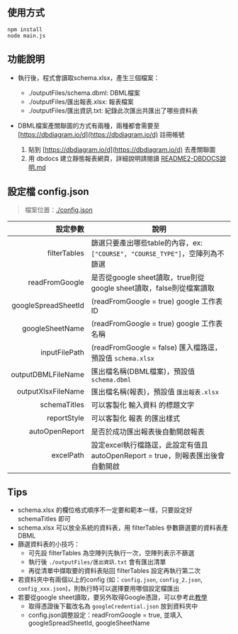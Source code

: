 ## 使用方式

```
npm install
node main.js
```

## 功能說明

- 執行後，程式會讀取schema.xlsx，產生三個檔案：
    - ./outputFiles/schema.dbml: DBML檔案
    - ./outputFiles/匯出報表.xlsx: 報表檔案
    - ./outputFiles/匯出資訊.txt: 紀錄此次匯出共匯出了哪些資料表

- DBML檔案產關聯圖的方式有兩種，兩種都會需要至 [https://dbdiagram.io/d](https://dbdiagram.io/d) 註冊帳號
    1. 貼到 [https://dbdiagram.io/d](https://dbdiagram.io/d) 去產關聯圖
    2. 用 dbdocs 建立靜態報表網頁，詳細說明請閱讀 [README2-DBDOCS說明.md](./README2-DBDOCS說明.md)



## 設定檔 config.json

> 檔案位置：[./config.json](./config.json)

|            設定參數 | 說明                                                                            |
| ------------------: | ------------------------------------------------------------------------------- |
|        filterTables | 篩選只要產出哪些table的內容，ex: `["COURSE", "COURSE_TYPE"]`，空陣列為不篩選    |
|      readFromGoogle | 是否從google sheet讀取，true則從google sheet讀取，false則從檔案讀取             |
| googleSpreadSheetId | (readFromGoogle = true) google 工作表ID                                         |
|     googleSheetName | (readFromGoogle = true) google 工作表名稱                                       |
|       inputFilePath | (readFromGoogle = false) 匯入檔路逕，預設值 `schema.xlsx`                       |
|  outputDBMLFileName | 匯出檔名稱(DBML檔案)，預設值 `schema.dbml`                                      |
|  outputXlsxFileName | 匯出檔名稱(報表)，預設值 `匯出報表.xlsx`                                        |
|        schemaTitles | 可以客製化 輸入資料 的標題文字                                                  |
|         reportStyle | 可以客製化 報表 的匯出樣式                                                      |
|      autoOpenReport | 是否於成功匯出報表後自動開啟報表                                                |
|           excelPath | 設定excel執行檔路逕，此設定有值且 autoOpenReport = true，則報表匯出後會自動開啟 |

## Tips 
- schema.xlsx 的欄位格式順序不一定要和範本一樣，只要設定好 schemaTitles 即可
- schema.xlsx 可以放全系統的資料表，用 filterTables 參數篩選要的資料表產DBML
- 篩選資料表的小技巧：
    - 可先設 filterTables 為空陣列先執行一次，空陣列表示不篩選
    - 執行後 `./outputFiles/匯出資訊.txt` 會有匯出清單
    - 再從清單中擷取要的資料表貼回 filterTables 設定再執行第二次
- 若資料夾中有兩個以上的config (如：`config.json`, `config_2.json`, `config_xxx.json`)，則執行時可以選擇要用哪個設定檔匯出
- 若要從google sheet讀取，要另外取得Google憑證，可以參考此[教學](https://hackmd.io/@yy933/SkbnlqhT3#-%E5%8F%96%E5%BE%97Google%E6%86%91%E8%AD%89)
    - 取得憑證後下載改名為 `googleCredential.json` 放到資料夾中
    - config.json調整設定：readFromGoogle = true, 並填入 googleSpreadSheetId, googleSheetName

